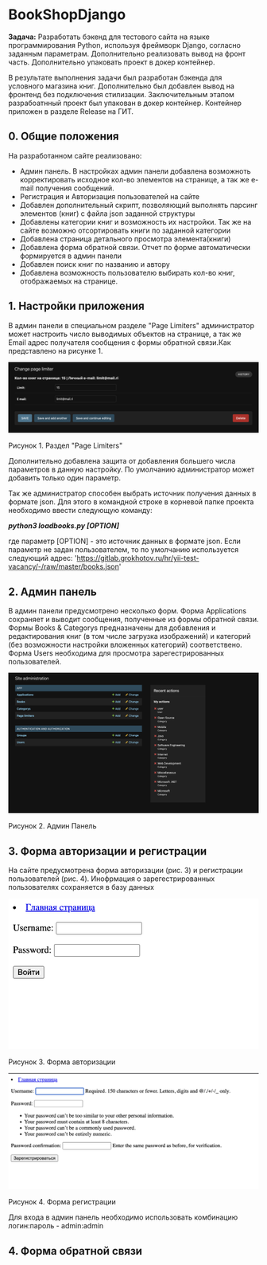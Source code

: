 # BookShopDjango

**Задача:** Разработать бэкенд для тестового сайта на языке программирования Python, используя фреймворк Django, согласно заданным параметрам. Дополнительно реализовать вывод на фронт часть. Дополнительно упаковать проект в докер контейнер.

В результате выполнения задачи был разработан бэкенда для условного магазина книг. Дополнительно был добавлен вывод на фронтенд без подключения стилизации. Заключительным этапом разрабоатнный проект был упакован в докер контейнер. Контейнер приложен в разделе Release на ГИТ.

## 0. Общие положения
На разработанном сайте реализовано:
- Админ панель. В настройках админ панели добавлена возможноть корректировать исходное кол-во элементов на странице, а так же e-mail получения сообщений. 
- Регистрация и Авторизация пользователей на сайте
- Добавлен дополнительный скрипт, позволяющий выполнять парсинг элементов (книг) с файла json заданной структуры 
- Добавлены категории книг и возможность их настройки. Так же на сайте возможно отсортировать книги по заданной категории
- Добавлена страница детального просмотра элемента(книги)
- Добавлена форма обратной связи. Отчет по форме автоматически формируется в админ панели
- Добавлен поиск книг по названию и автору
- Добавлена возможность пользователю выбирать кол-во книг, отображаемых на странице.

## 1. Настройки приложения

В админ панели в специальном разделе "Page Limiters" администратор может настроить число выводимых объектов на странице, а так же Email адрес получателя сообщения с формы обратной связи.Как представлено на рисунке 1.

![alt text](img/limiters.png)

Рисунок 1. Раздел "Page Limiters"

Дополнительно добавлена защита от добавления большего числа параметров в данную настройку. По умолчанию администратор может добавить только один параметр.

Так же администратор способен выбрать источник получения данных в формате json. Для этого в командной строке в корневой папке проекта необходимо ввести следующую команду:

_**python3 loadbooks.py [OPTION]**_

где параметр [OPTION] - это источник данных в формате json. Если параметр не задан пользователем, то по умолчанию используется следующий адрес: 'https://gitlab.grokhotov.ru/hr/yii-test-vacancy/-/raw/master/books.json'

## 2. Админ панель

В админ панели предусмотрено несколько форм. Форма Applications сохраняет и выводит сообщения, полученные из формы обратной связи. Формы Books & Categorys предназначены для добавления и редактирования книг (в том числе загрузка изображений) и категорий (без возможности настройки вложенных категорий) соответствено. Форма Users необходима для просмотра зарегестрированных пользователей.

![alt text](img/adminpanel.png)

Рисунок 2. Админ Панель

## 3. Форма авторизации и регистрации

На сайте предусмотрена форма авторизации (рис. 3) и регистрации пользователей (рис. 4). Инофрмация о зарегестрированных пользователях сохраняется в базу данных

![alt text](img/login.png)

Рисунок 3. Форма авторизации

![alt text](img/register.png)

Рисунок 4. Форма регистрации

Для входа в админ панель необходимо использовать комбинацию логин:пароль - admin:admin

## 4. Форма обратной связи

